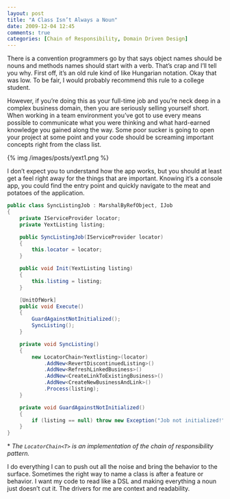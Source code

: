 ```yaml
---
layout: post
title: "A Class Isn’t Always a Noun"
date: 2009-12-04 12:45
comments: true
categories: [Chain of Responsibility, Domain Driven Design]
---
```


There is a convention programmers go by that says object names should be nouns and methods names should start with a verb. That’s crap and I’ll tell you why. First off, it’s an old rule kind of like Hungarian notation. Okay that was low. To be fair, I would probably recommend this rule to a college student.

However, if you’re doing this as your full-time job and you’re neck deep in a complex business domain, then you are seriously selling yourself short. When working in a team environment you’ve got to use every means possible to communicate what you were thinking and what hard-earned knowledge you gained along the way. Some poor sucker is going to open your project at some point and your code should be screaming important concepts right from the class list.

{% img /images/posts/yext1.png %}

I don’t expect you to understand how the app works, but you should at least get a feel right away for the things that are important. Knowing it’s a console app, you could find the entry point and quickly navigate to the meat and potatoes of the application.

``` c#
public class SyncListingJob : MarshalByRefObject, IJob
{
    private IServiceProvider locator;
    private YextListing listing;

    public SyncListingJob(IServiceProvider locator)
    {
        this.locator = locator;
    }

    public void Init(YextListing listing)
    {
        this.listing = listing;
    }

    [UnitOfWork]
    public void Execute()
    {
        GuardAgainstNotInitialized();
        SyncListing();
    }

    private void SyncListing()
    {
        new LocatorChain<Yextlisting>(locator)
            .AddNew<RevertDiscontinuedListing>()
            .AddNew<RefreshLinkedBusiness>()
            .AddNew<CreateLinkToExistingBusiness>()
            .AddNew<CreateNewBusinessAndLink>()
            .Process(listing);
    }

    private void GuardAgainstNotInitialized()
    {
        if (listing == null) throw new Exception("Job not initialized!");
    }
}
```

\* _The `LocatorChain<T>` is an implementation of the chain of responsibility pattern._

I do everything I can to push out all the noise and bring the behavior to the surface. Sometimes the right way to name a class is after a feature or behavior. I want my code to read like a DSL and making everything a noun just doesn’t cut it. The drivers for me are context and readability.